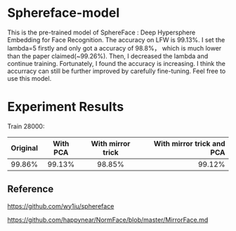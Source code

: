 # Sphereface-model
This is the pre-trained model of SphereFace : Deep Hypersphere Embedding for Face Recognition. The accuracy on LFW is 99.13%. I set the lambda=5 firstly and only got a accuracy of 98.8%， which is much lower than the paper claimed(~99.26%). Then, I decreased the lambda and continue training. Fortunately, I found the accuracy is increasing.
I think the accurracy can still be further improved by carefully fine-tuning. Feel free to use this model.
# Experiment Results
Train 28000:

|Original | With PCA | With mirror trick| With mirror trick and PCA |
|---------|:---------:|:---------------:|-----------------:|
| 99.86%  |  99.13%   |    98.85%       |99.12%           |


## Reference
https://github.com/wy1iu/sphereface

https://github.com/happynear/NormFace/blob/master/MirrorFace.md
